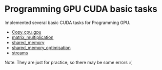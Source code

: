 # Programming GPU CUDA basic tasks

Implemented several basic CUDA tasks for Programming GPU.

* [Copy_cpu_gpu](Copy_cpu_gpu/)
* [matrix_multiplication](matrix_multiplication)
* [shared_memory](shared_memory)
* [shared_memory_optimisation](shared_memory_optimisation)
* [streams](streams)

Note: They are just for practice, so there may be some errors :(